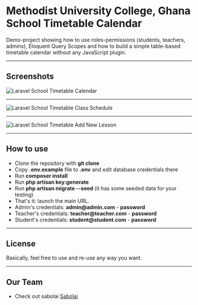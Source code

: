 # Methodist University College, Ghana School Timetable Calendar

Demo-project showing how to use roles-permissions (students, teachers, admins), Eloquent Query Scopes and how to build a simple table-based timetable calendar without any JavaScript plugin.

- - - - -

## Screenshots 

![Laravel School Timetable Calendar](https://quickadminpanel.com/blog/wp-content/uploads/2020/02/Screen-Shot-2020-02-18-at-10.18.36-AM.png)

- - - - - 

![Laravel School Timetable Class Schedule](https://quickadminpanel.com/blog/wp-content/uploads/2020/02/Screen-Shot-2020-02-18-at-10.26.27-AM.png)

- - - - - 

![Laravel School Timetable Add New Lesson](https://quickadminpanel.com/blog/wp-content/uploads/2020/02/Screen-Shot-2020-02-18-at-10.24.56-AM.png)

- - - - -

## How to use

- Clone the repository with __git clone__
- Copy __.env.example__ file to __.env__ and edit database credentials there
- Run __composer install__
- Run __php artisan key:generate__
- Run __php artisan migrate --seed__ (it has some seeded data for your testing)
- That's it: launch the main URL. 
- Admin's credentials: __admin@admin.com__ - __password__
- Teacher's credentials: __teacher@teacher.com__ - __password__
- Student's credentials: __student@student.com__ - __password__


- - - - -

## License

Basically, feel free to use and re-use any way you want.

- - - - -

## Our Team

- Check out sabolai [Sabolai](https://sabolai.com)
